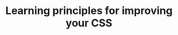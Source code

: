---
title: Learning principles for improving your CSS
layout: none
codrops: http://tympanus.net/codrops/2012/11/20/learning-principles-for-improving-your-css/
categories: 
  - css
  - codrops
---